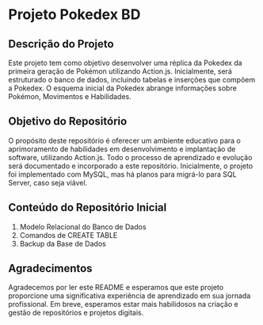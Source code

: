 
# Projeto Pokedex BD 

## Descrição do Projeto
Este projeto tem como objetivo desenvolver uma réplica da Pokedex da primeira geração de Pokémon utilizando Action.js. Inicialmente, será estruturado o banco de dados, incluindo tabelas e inserções que compõem a Pokedex. O esquema inicial da Pokedex abrange informações sobre Pokémon, Movimentos e Habilidades.

## Objetivo do Repositório
O propósito deste repositório é oferecer um ambiente educativo para o aprimoramento de habilidades em desenvolvimento e implantação de software, utilizando Action.js. Todo o processo de aprendizado e evolução será documentado e incorporado a este repositório. Inicialmente, o projeto foi implementado com MySQL, mas há planos para migrá-lo para SQL Server, caso seja viável.

## Conteúdo do Repositório Inicial
1. Modelo Relacional do Banco de Dados
2. Comandos de CREATE TABLE
3. Backup da Base de Dados

## Agradecimentos
Agradecemos por ler este README e esperamos que este projeto proporcione uma significativa experiência de aprendizado em sua jornada profissional. Em breve, esperamos estar mais habilidosos na criação e gestão de repositórios e projetos digitais.
